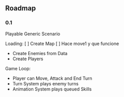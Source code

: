 ## Roadmap
### 0.1
Playable Generic Scenario

Loading:
[ ] Create Map
[ ] Hace move1 y que funcione

* Create Enemies from Data
* Create Players

Game Loop:

* Player can Move, Attack and End Turn
* Turn System plays enemy turns
* Animation System plays queued Skills